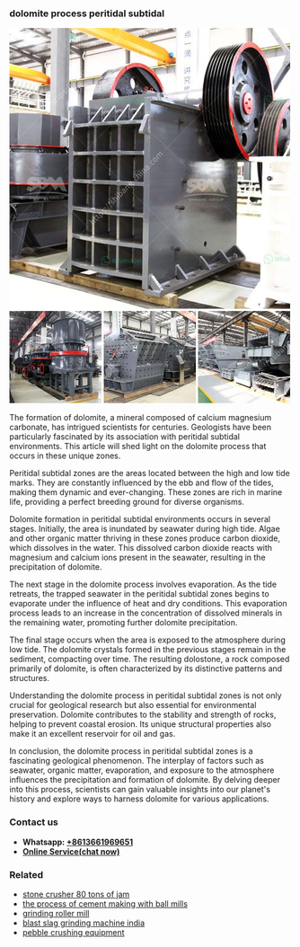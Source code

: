<h3>dolomite process peritidal subtidal</h3><img src='1706768124.jpg' alt=''><p>The formation of dolomite, a mineral composed of calcium magnesium carbonate, has intrigued scientists for centuries. Geologists have been particularly fascinated by its association with peritidal subtidal environments. This article will shed light on the dolomite process that occurs in these unique zones.</p><p>Peritidal subtidal zones are the areas located between the high and low tide marks. They are constantly influenced by the ebb and flow of the tides, making them dynamic and ever-changing. These zones are rich in marine life, providing a perfect breeding ground for diverse organisms.</p><p>Dolomite formation in peritidal subtidal environments occurs in several stages. Initially, the area is inundated by seawater during high tide. Algae and other organic matter thriving in these zones produce carbon dioxide, which dissolves in the water. This dissolved carbon dioxide reacts with magnesium and calcium ions present in the seawater, resulting in the precipitation of dolomite.</p><p>The next stage in the dolomite process involves evaporation. As the tide retreats, the trapped seawater in the peritidal subtidal zones begins to evaporate under the influence of heat and dry conditions. This evaporation process leads to an increase in the concentration of dissolved minerals in the remaining water, promoting further dolomite precipitation.</p><p>The final stage occurs when the area is exposed to the atmosphere during low tide. The dolomite crystals formed in the previous stages remain in the sediment, compacting over time. The resulting dolostone, a rock composed primarily of dolomite, is often characterized by its distinctive patterns and structures.</p><p>Understanding the dolomite process in peritidal subtidal zones is not only crucial for geological research but also essential for environmental preservation. Dolomite contributes to the stability and strength of rocks, helping to prevent coastal erosion. Its unique structural properties also make it an excellent reservoir for oil and gas.</p><p>In conclusion, the dolomite process in peritidal subtidal zones is a fascinating geological phenomenon. The interplay of factors such as seawater, organic matter, evaporation, and exposure to the atmosphere influences the precipitation and formation of dolomite. By delving deeper into this process, scientists can gain valuable insights into our planet's history and explore ways to harness dolomite for various applications.</p><h3>Contact us</h3><ul><li><strong>Whatsapp:&nbsp;<a href="https://wa.me/8613661969651">+8613661969651</a></strong></li><li><a href="https://swt.shibang-china.com/?git&amp;zhl&amp;dolomite process peritidal subtidal"><strong>Online Service(chat now)</strong></a></li></ul><h3>Related</h3><ul><li><a href='stone crusher 80 tons of jam.md'>stone crusher 80 tons of jam</a></li><li><a href='the process of cement making with ball mills.md'>the process of cement making with ball mills</a></li><li><a href='grinding roller mill.md'>grinding roller mill</a></li><li><a href='blast slag grinding machine india.md'>blast slag grinding machine india</a></li><li><a href='pebble crushing equipment.md'>pebble crushing equipment</a></li></ul>